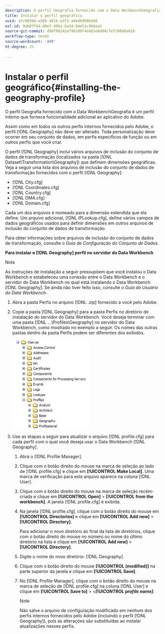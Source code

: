 ```yaml
---
description: O perfil Geografia fornecido com o Data WorkbenchGeografia é um perfil interno que fornece funcionalidade adicional ao aplicativo do Adobe.
title: Instalar o perfil geográfico
uuid: afc0699d-e58b-481b-a3f2-ab6d6998bdd8
exl-id: 9ab07fd4-d6e7-495e-ba34-04e53c9b0aa3
source-git-commit: d9df90242ef96188f4e4b5e6d04cfef196b0a628
workflow-type: tm+mt
source-wordcount: '409'
ht-degree: 2%

---
```


# Instalar o perfil geográfico{#installing-the-geography-profile}

O perfil Geografia fornecido com o Data WorkbenchGeografia é um perfil interno que fornece funcionalidade adicional ao aplicativo do Adobe.

Assim como em todos os outros perfis internos fornecidos pelo Adobe, o perfil [!DNL Geography] não deve ser alterado. Toda personalização deve ocorrer em seu conjunto de dados, em perfis específicos de função ou em outros perfis que você criar.

O perfil [!DNL Geography] inclui vários arquivos de inclusão do conjunto de dados de transformação (localizados na pasta [!DNL Dataset\Transformation\Geography]) que definem dimensões geográficas. Veja a seguir uma lista dos arquivos de inclusão do conjunto de dados de transformação fornecidos com o perfil [!DNL Geography]:

* [!DNL City.cfg]
* [!DNL Coordinates.cfg]
* [!DNL Country.cfg]
* [!DNL DMA.cfg]
* [!DNL Domain.cfg]

Cada um dos arquivos é nomeado para a dimensão estendida que ela define. Um arquivo adicional, [!DNL IPLookup.cfg], define vários campos de dados geográficos usados para definir dimensões em outros arquivos de inclusão do conjunto de dados de transformação.

Para obter informações sobre arquivos de inclusão do conjunto de dados de transformação, consulte o *Guia de Configuração do Conjunto de Dados*.

**Para instalar o  [!DNL Geography] perfil no servidor do Data Workbench**

>[!NOTE]
>
>As instruções de instalação a seguir pressupõem que você instalou o Data Workbench e estabeleceu uma conexão entre o Data Workbench e o servidor do Data Workbench no qual está instalando o Data Workbench [!DNL Geography]. Se ainda não tiver feito isso, consulte o *Guia do Usuário do Data Workbench*.

1. Abra a pasta Perfis no arquivo [!DNL .zip] fornecido a você pelo Adobe.
1. Copie a pasta [!DNL Geography] para a pasta Perfis no diretório de instalação do servidor do Data Workbench. Você deseja terminar com uma pasta [!DNL ...\Profiles\Geography] no servidor do Data Workbench, como mostrado no exemplo a seguir. Os nomes das outras pastas dentro da pasta Perfis podem ser diferentes dos exibidos.

   ![Informações da etapa](assets/Geo_installProfiles_dir.png)

1. Use as etapas a seguir para atualizar o arquivo [!DNL profile.cfg] para cada perfil com o qual você deseja usar o Data Workbench [!DNL Geography].

   1. Abra o [!DNL Profile Manager].
   1. Clique com o botão direito do mouse na marca de seleção ao lado de [!DNL profile.cfg] e clique em **[!UICONTROL Make Local]**. Uma marca de verificação para este arquivo aparece na coluna [!DNL User].

   1. Clique com o botão direito do mouse na marca de seleção recém-criada e clique em **[!UICONTROL Open]** > **[!UICONTROL from the workbench]**. A janela [!DNL profile.cfg] é exibida.

   1. Na janela [!DNL profile.cfg], clique com o botão direito do mouse em **[!UICONTROL Directories]** e clique em **[!UICONTROL Add new]** > **[!UICONTROL Directory]**.

      Para adicionar o novo diretório ao final da lista de diretórios, clique com o botão direito do mouse no número ou nome do último diretório na lista e clique em **[!UICONTROL Add new]** > **[!UICONTROL Directory]**.

   1. Digite o nome do novo diretório: [!DNL Geography].
   1. Clique com o botão direito do mouse **[!UICONTROL (modified)]** na parte superior da janela e clique em **[!UICONTROL Save]**.

   1. No [!DNL Profile Manager], clique com o botão direito do mouse na marca de seleção de [!DNL profile.cfg] na coluna [!DNL User] e clique em **[!UICONTROL Save to]** > *&lt;**[!UICONTROL profile name]***.

      >[!NOTE]
      >
      >Não salve o arquivo de configuração modificado em nenhum dos perfis internos fornecidos pelo Adobe (incluindo o perfil [!DNL Geography]), pois as alterações são substituídas ao instalar atualizações nesses perfis.
